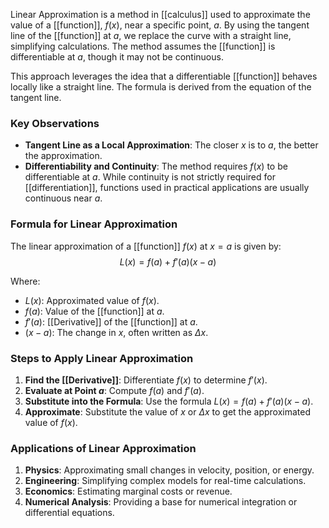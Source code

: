 Linear Approximation is a method in [[calculus]] used to approximate the value of a [[function]], $f(x)$, near a specific point, $a$. By using the tangent line of the [[function]] at $a$, we replace the curve with a straight line, simplifying calculations. The method assumes the [[function]] is differentiable at $a$, though it may not be continuous.

This approach leverages the idea that a differentiable [[function]] behaves locally like a straight line. The formula is derived from the equation of the tangent line.

### **Key Observations**

- **Tangent Line as a Local Approximation**: The closer $x$ is to $a$, the better the approximation.
- **Differentiability and Continuity**: The method requires $f(x)$ to be differentiable at $a$. While continuity is not strictly required for [[differentiation]], functions used in practical applications are usually continuous near $a$.
### **Formula for Linear Approximation**

The linear approximation of a [[function]] $f(x)$ at $x=a$ is given by:
$$L(x) = f(a) + f'(a)(x - a)$$

Where:

- $L(x)$: Approximated value of $f(x)$.
- $f(a)$: Value of the [[function]] at $a$.
- $f′(a)$: [[Derivative]] of the [[function]] at $a$.
- $(x−a)$: The change in $x$, often written as $\Delta x$.

### **Steps to Apply Linear Approximation**

1. **Find the [[Derivative]]**: Differentiate $f(x)$ to determine $f′(x)$.
2. **Evaluate at Point $a$**: Compute $f(a)$ and $f′(a)$.
3. **Substitute into the Formula**: Use the formula $L(x) = f(a) + f'(a)(x - a)$.
4. **Approximate**: Substitute the value of $x$ or $\Delta x$ to get the approximated value of $f(x)$.

### **Applications of Linear Approximation**

1. **Physics**: Approximating small changes in velocity, position, or energy.
2. **Engineering**: Simplifying complex models for real-time calculations.
3. **Economics**: Estimating marginal costs or revenue.
4. **Numerical Analysis**: Providing a base for numerical integration or differential equations.
